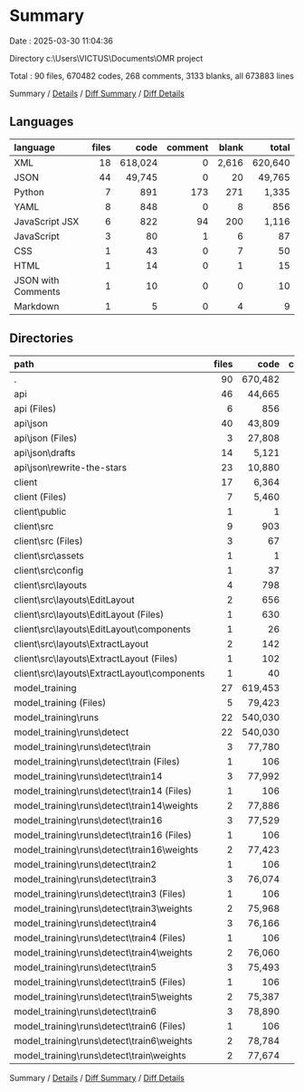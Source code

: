 # Summary

Date : 2025-03-30 11:04:36

Directory c:\\Users\\VICTUS\\Documents\\OMR project

Total : 90 files,  670482 codes, 268 comments, 3133 blanks, all 673883 lines

Summary / [Details](details.md) / [Diff Summary](diff.md) / [Diff Details](diff-details.md)

## Languages
| language | files | code | comment | blank | total |
| :--- | ---: | ---: | ---: | ---: | ---: |
| XML | 18 | 618,024 | 0 | 2,616 | 620,640 |
| JSON | 44 | 49,745 | 0 | 20 | 49,765 |
| Python | 7 | 891 | 173 | 271 | 1,335 |
| YAML | 8 | 848 | 0 | 8 | 856 |
| JavaScript JSX | 6 | 822 | 94 | 200 | 1,116 |
| JavaScript | 3 | 80 | 1 | 6 | 87 |
| CSS | 1 | 43 | 0 | 7 | 50 |
| HTML | 1 | 14 | 0 | 1 | 15 |
| JSON with Comments | 1 | 10 | 0 | 0 | 10 |
| Markdown | 1 | 5 | 0 | 4 | 9 |

## Directories
| path | files | code | comment | blank | total |
| :--- | ---: | ---: | ---: | ---: | ---: |
| . | 90 | 670,482 | 268 | 3,133 | 673,883 |
| api | 46 | 44,665 | 173 | 277 | 45,115 |
| api (Files) | 6 | 856 | 173 | 261 | 1,290 |
| api\\json | 40 | 43,809 | 0 | 16 | 43,825 |
| api\\json (Files) | 3 | 27,808 | 0 | 2 | 27,810 |
| api\\json\\drafts | 14 | 5,121 | 0 | 13 | 5,134 |
| api\\json\\rewrite-the-stars | 23 | 10,880 | 0 | 1 | 10,881 |
| client | 17 | 6,364 | 95 | 220 | 6,679 |
| client (Files) | 7 | 5,460 | 1 | 11 | 5,472 |
| client\\public | 1 | 1 | 0 | 0 | 1 |
| client\\src | 9 | 903 | 94 | 209 | 1,206 |
| client\\src (Files) | 3 | 67 | 0 | 12 | 79 |
| client\\src\\assets | 1 | 1 | 0 | 0 | 1 |
| client\\src\\config | 1 | 37 | 0 | 2 | 39 |
| client\\src\\layouts | 4 | 798 | 94 | 195 | 1,087 |
| client\\src\\layouts\\EditLayout | 2 | 656 | 88 | 159 | 903 |
| client\\src\\layouts\\EditLayout (Files) | 1 | 630 | 88 | 156 | 874 |
| client\\src\\layouts\\EditLayout\\components | 1 | 26 | 0 | 3 | 29 |
| client\\src\\layouts\\ExtractLayout | 2 | 142 | 6 | 36 | 184 |
| client\\src\\layouts\\ExtractLayout (Files) | 1 | 102 | 5 | 29 | 136 |
| client\\src\\layouts\\ExtractLayout\\components | 1 | 40 | 1 | 7 | 48 |
| model_training | 27 | 619,453 | 0 | 2,636 | 622,089 |
| model_training (Files) | 5 | 79,423 | 0 | 415 | 79,838 |
| model_training\\runs | 22 | 540,030 | 0 | 2,221 | 542,251 |
| model_training\\runs\\detect | 22 | 540,030 | 0 | 2,221 | 542,251 |
| model_training\\runs\\detect\\train | 3 | 77,780 | 0 | 335 | 78,115 |
| model_training\\runs\\detect\\train (Files) | 1 | 106 | 0 | 1 | 107 |
| model_training\\runs\\detect\\train14 | 3 | 77,992 | 0 | 379 | 78,371 |
| model_training\\runs\\detect\\train14 (Files) | 1 | 106 | 0 | 1 | 107 |
| model_training\\runs\\detect\\train14\\weights | 2 | 77,886 | 0 | 378 | 78,264 |
| model_training\\runs\\detect\\train16 | 3 | 77,529 | 0 | 279 | 77,808 |
| model_training\\runs\\detect\\train16 (Files) | 1 | 106 | 0 | 1 | 107 |
| model_training\\runs\\detect\\train16\\weights | 2 | 77,423 | 0 | 278 | 77,701 |
| model_training\\runs\\detect\\train2 | 1 | 106 | 0 | 1 | 107 |
| model_training\\runs\\detect\\train3 | 3 | 76,074 | 0 | 321 | 76,395 |
| model_training\\runs\\detect\\train3 (Files) | 1 | 106 | 0 | 1 | 107 |
| model_training\\runs\\detect\\train3\\weights | 2 | 75,968 | 0 | 320 | 76,288 |
| model_training\\runs\\detect\\train4 | 3 | 76,166 | 0 | 265 | 76,431 |
| model_training\\runs\\detect\\train4 (Files) | 1 | 106 | 0 | 1 | 107 |
| model_training\\runs\\detect\\train4\\weights | 2 | 76,060 | 0 | 264 | 76,324 |
| model_training\\runs\\detect\\train5 | 3 | 75,493 | 0 | 288 | 75,781 |
| model_training\\runs\\detect\\train5 (Files) | 1 | 106 | 0 | 1 | 107 |
| model_training\\runs\\detect\\train5\\weights | 2 | 75,387 | 0 | 287 | 75,674 |
| model_training\\runs\\detect\\train6 | 3 | 78,890 | 0 | 353 | 79,243 |
| model_training\\runs\\detect\\train6 (Files) | 1 | 106 | 0 | 1 | 107 |
| model_training\\runs\\detect\\train6\\weights | 2 | 78,784 | 0 | 352 | 79,136 |
| model_training\\runs\\detect\\train\\weights | 2 | 77,674 | 0 | 334 | 78,008 |

Summary / [Details](details.md) / [Diff Summary](diff.md) / [Diff Details](diff-details.md)